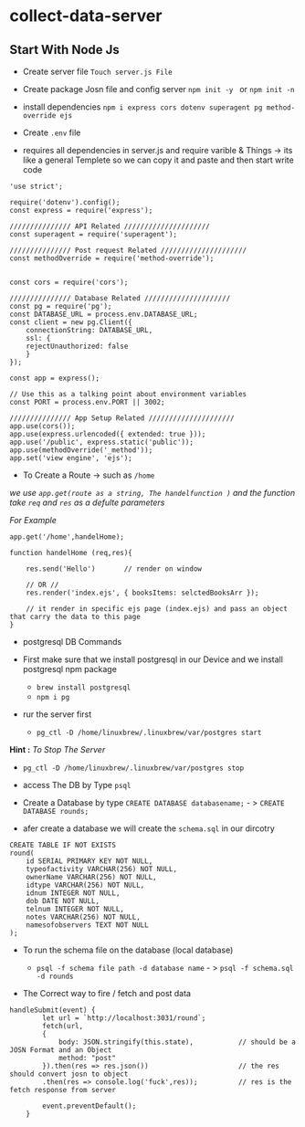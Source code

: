 # collect-data-server

## Start With Node Js 

- Create server file `Touch server.js File`
- Create package Josn file and config server
    `npm init -y ` or `npm init -n`
- install dependencies 
    `npm i express cors dotenv superagent pg method-override ejs`

- Create `.env` file 

- requires all dependencies in server.js and require varible & Things -> its like a general Templete so we can copy it and paste and then start write code

```
'use strict';

require('dotenv').config();
const express = require('express');

/////////////// API Related /////////////////////
const superagent = require('superagent');

/////////////// Post request Related /////////////////////
const methodOverride = require('method-override');


const cors = require('cors');

/////////////// Database Related /////////////////////
const pg = require('pg');
const DATABASE_URL = process.env.DATABASE_URL;
const client = new pg.Client({
    connectionString: DATABASE_URL,
    ssl: {
    rejectUnauthorized: false
    }
});

const app = express();

// Use this as a talking point about environment variables
const PORT = process.env.PORT || 3002;

/////////////// App Setup Related /////////////////////
app.use(cors());
app.use(express.urlencoded({ extended: true }));
app.use('/public', express.static('public'));
app.use(methodOverride('_method'));
app.set('view engine', 'ejs');

```

- To Create a Route -> such as `/home`

*we use `app.get(route as a string, The handelfunction )` and the function take `req` and `res` as a defulte parameters*

*For Example*

```
app.get('/home',handelHome);

function handelHome (req,res){

    res.send('Hello')       // render on window

    // OR //
    res.render('index.ejs', { booksItems: selctedBooksArr }); 
    
    // it render in specific ejs page (index.ejs) and pass an object that carry the data to this page
}
```

- postgresql DB Commands

- First make sure that we install postgresql in our Device and we install postgresql npm package
    - `brew install postgresql`
    - `npm i pg`
    
- rur the server first
    - `pg_ctl -D /home/linuxbrew/.linuxbrew/var/postgres start`

**Hint :** *To Stop The Server*
- `pg_ctl -D /home/linuxbrew/.linuxbrew/var/postgres stop`

- access The DB by Type `psql`

- Create a Database by type `CREATE DATABASE databasename;` - > `CREATE DATABASE rounds;`

- afer create a database we will create the `schema.sql` in our dircotry

```
CREATE TABLE IF NOT EXISTS
round(
    id SERIAL PRIMARY KEY NOT NULL,
    typeofactivity VARCHAR(256) NOT NULL,
    ownerName VARCHAR(256) NOT NULL,
    idtype VARCHAR(256) NOT NULL,
    idnum INTEGER NOT NULL,
    dob DATE NOT NULL,
    telnum INTEGER NOT NULL,
    notes VARCHAR(256) NOT NULL,
    namesofobservers TEXT NOT NULL
);

```

- To run the schema file on the database (local database) 
    - `psql -f schema file path -d database name`        - > `psql -f schema.sql -d rounds`


- The Correct way to fire / fetch and post data 

```
handleSubmit(event) {
        let url = `http://localhost:3031/round`;
        fetch(url,
        {
            body: JSON.stringify(this.state),           // should be a JOSN Format and an Object
            method: "post"
        }).then(res => res.json())                      // the res should convert josn to object
        .then(res => console.log('fuck',res));          // res is the fetch response from server

        event.preventDefault();
    }
```